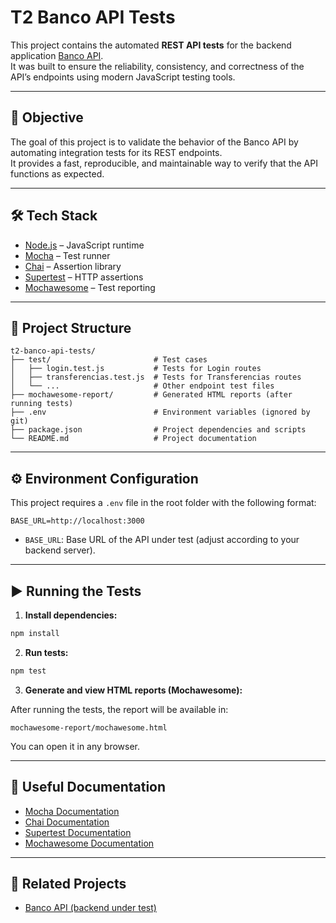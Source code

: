# T2 Banco API Tests

This project contains the automated **REST API tests** for the backend application [Banco API](https://github.com/DiasLucP/banco-api).  
It was built to ensure the reliability, consistency, and correctness of the API’s endpoints using modern JavaScript testing tools.

---

## 🎯 Objective

The goal of this project is to validate the behavior of the Banco API by automating integration tests for its REST endpoints.  
It provides a fast, reproducible, and maintainable way to verify that the API functions as expected.

---

## 🛠️ Tech Stack

- [Node.js](https://nodejs.org/) – JavaScript runtime
- [Mocha](https://mochajs.org/) – Test runner
- [Chai](https://www.chaijs.com/) – Assertion library
- [Supertest](https://www.npmjs.com/package/supertest) – HTTP assertions
- [Mochawesome](https://www.npmjs.com/package/mochawesome) – Test reporting

---

## 📂 Project Structure

```
t2-banco-api-tests/
├── test/                       # Test cases
│   ├── login.test.js           # Tests for Login routes
│   ├── transferencias.test.js  # Tests for Transferencias routes
│   └── ...                     # Other endpoint test files
├── mochawesome-report/         # Generated HTML reports (after running tests)
├── .env                        # Environment variables (ignored by git)
├── package.json                # Project dependencies and scripts
└── README.md                   # Project documentation
```

---

## ⚙️ Environment Configuration

This project requires a `.env` file in the root folder with the following format:

```
BASE_URL=http://localhost:3000
```

- `BASE_URL`: Base URL of the API under test (adjust according to your backend server).

---

## ▶️ Running the Tests

1. **Install dependencies:**

```bash
npm install
```

2. **Run tests:**

```bash
npm test
```

3. **Generate and view HTML reports (Mochawesome):**

After running the tests, the report will be available in:

```
mochawesome-report/mochawesome.html
```

You can open it in any browser.

---

## 📖 Useful Documentation

- [Mocha Documentation](https://mochajs.org/)
- [Chai Documentation](https://www.chaijs.com/)
- [Supertest Documentation](https://www.npmjs.com/package/supertest)
- [Mochawesome Documentation](https://www.npmjs.com/package/mochawesome)

---

## 🔗 Related Projects

- [Banco API (backend under test)](https://github.com/DiasLucP/banco-api)
